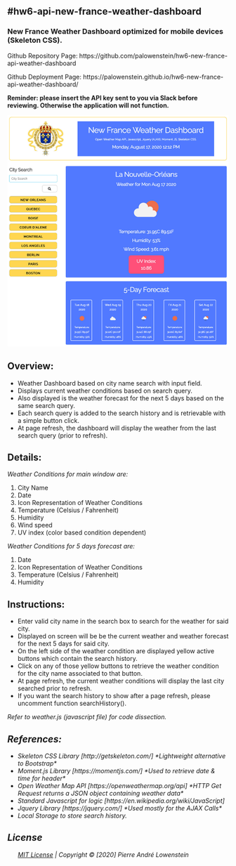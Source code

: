 ## #hw6-api-new-france-weather-dashboard

<h3>New France Weather Dashboard optimized for mobile devices (Skeleton CSS).</h3>
<p>Github Repository Page: https://github.com/palowenstein/hw6-new-france-api-weather-dashboard</p>
<p>Github Deployment Page: https://palowenstein.github.io/hw6-new-france-api-weather-dashboard/</p>
<p><strong>Reminder: please insert the API key sent to you via Slack before reviewing. Otherwise the application will not function.</strong></p>

![New France Weather Dashboard (Screenshot)](./assets/img/ucla-hw6-new-france-weather-dashboard.jpg?raw=true "New France Weather Dashboard (Screenshot)")

## Overview:
<ul>
<li>Weather Dashboard based on city name search with input field.</li>
<li>Displays current weather conditions based on search query.</li>
<li>Also displayed is the weather forecast for the next 5 days based on the same search query.</li>
<li>Each search query is added to the search history and is retrievable with a simple button click.</li>
<li>At page refresh, the dashboard will display the weather from the last search query (prior to refresh).</li>
</ul>

## Details:
<i>Weather Conditions for main window are:</i><br />
<ol>
<li>City Name</li>
<li>Date</li>
<li>Icon Representation of Weather Conditions</li>
<li>Temperature (Celsius / Fahrenheit)</li>
<li>Humidity</li>
<li>Wind speed</li>
<li>UV index (color based condition dependent)</li>
</ol>

<i>Weather Conditions for 5 days forecast are:</i><br />
<ol>
<li>Date</li>
<li>Icon Representation of Weather Conditions</li>
<li>Temperature (Celsius / Fahrenheit)</li>
<li>Humidity</li>
</ol>


## Instructions:
<ul>
<li>Enter valid city name in the search box to search for the weather for said city.</li>
<li>Displayed on screen will be be the current weather and weather forecast for the next 5 days for said city.</li>
<li>On the left side of the weather condition are displayed yellow active buttons which contain the search history.</li>
<li>Click on any of those yellow buttons to retrieve the weather condition for the city name associated to that button.</li>
<li>At page refresh, the current weather conditions will display the last city searched prior to refresh.</li>
<li>If you want the search history to show after a page refresh, please uncomment function searchHistory().</li>
</ul>

<p><i>Refer to weather.js (javascript file) for code dissection.<i></p>

## References:
<ul>
<li>Skeleton CSS Library [http://getskeleton.com/] *Lightweight alternative to Bootstrap*</li>
<li>Moment.js Library [https://momentjs.com/] *Used to retrieve date & time for header*</li>
<li>Open Weather Map API [https://openweathermap.org/api] *HTTP Get Request returns a JSON object containing weather data*</li>
<li>Standard Javascript for logic [https://en.wikipedia.org/wiki/JavaScript]</li>
<li>Jquery Library [https://jquery.com/] *Used mostly for the AJAX Calls*</li>
<li>Local Storage to store search history.</li>
</ul>

 ## License
<ul>
<li style="list-style-type: none;">
<a href="./MITlicense.txt">MIT License</a> | Copyright © [2020] Pierre André Lowenstein
</li>
</ul>